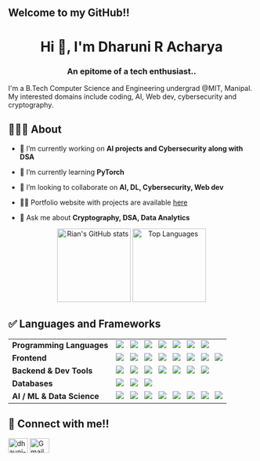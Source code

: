 ## Welcome to my GitHub!!
<h1 align="center">Hi 👋, I'm Dharuni R Acharya</h1>
<h3 align="center">An epitome of a tech enthusiast.. </h3>
I'm a B.Tech Computer Science and Engineering undergrad @MIT, Manipal. My interested domains include coding, AI, Web dev, cybersecurity and cryptography.

## 👩🏻‍💻 About
- 🔭 I’m currently working on **AI projects and Cybersecurity along with DSA**

- 🌱 I’m currently learning **PyTorch**

- 👯 I’m looking to collaborate on **AI, DL, Cybersecurity, Web dev**

- 👨‍💻 Portfolio website with projects are available [here](https://portfoliodra.netlify.app/)

- 💬 Ask me about **Cryptography, DSA, Data Analytics**

<p align="center">
  <img 
    src="https://github-readme-stats.vercel.app/api?username=DharuniRAcharya&show_icons=true&theme=tokyonight" 
    alt="Rian's GitHub stats" 
    height="150"
  />
  <img 
    src="https://github-readme-stats.vercel.app/api/top-langs/?username=DharuniRAcharya&layout=compact&theme=tokyonight" 
    alt="Top Languages" 
    height="150"
  />
</p>

## ✅ Languages and Frameworks

<table>
  <tr>
    <td><strong>Programming Languages</strong></td>
    <td>
      <img src="https://img.shields.io/badge/C-%2300599C.svg?style=flat-square&logo=c&logoColor=white" />
      &nbsp;
      <img src="https://img.shields.io/badge/C++-%2300599C.svg?style=flat-square&logo=c%2B%2B&logoColor=white" />
      &nbsp;
      <img src="https://img.shields.io/badge/Java-%23ED8B00.svg?style=flat-square&logo=openjdk&logoColor=white" />
      &nbsp;
      <img src="https://img.shields.io/badge/JavaScript-%23323330.svg?style=flat-square&logo=javascript&logoColor=%23F7DF1E" />
      &nbsp;
      <img src="https://img.shields.io/badge/Python-3670A0?style=flat-square&logo=python&logoColor=ffdd54" />
      &nbsp;
      <img src="https://img.shields.io/badge/Go-00ADD8?style=flat-square&logo=go&logoColor=white" />
      &nbsp;
      <img src="https://img.shields.io/badge/SQL-4479A1.svg?style=flat-square&logo=postgresql&logoColor=white"/>
    </td>
  </tr>

  <tr>
    <td><strong>Frontend</strong></td>
    <td>
      <img src="https://img.shields.io/badge/React-%2320232a.svg?style=flat-square&logo=react&logoColor=%2361DAFB" />
      &nbsp;
      <img src="https://img.shields.io/badge/Vite-%23646CFF.svg?style=flat-square&logo=vite&logoColor=white"/>
      &nbsp;
      <img src="https://img.shields.io/badge/Bootstrap-563D7C?style=flat-square&logo=bootstrap&logoColor=white" />
      &nbsp;
      <img src="https://img.shields.io/badge/Tailwind-38B2AC.svg?style=flat-square&logo=tailwind-css&logoColor=white" />
      &nbsp;
      <img src="https://img.shields.io/badge/CSS3-%231572B6.svg?style=flat-square&logo=css3&logoColor=white" />
      &nbsp;
      <img src="https://img.shields.io/badge/HTML5-E34F26?style=flat-square&logo=html5&logoColor=white" />
      &nbsp;
      <img src="https://img.shields.io/badge/Figma-F24E1E?style=flat-square&logo=figma&logoColor=white" />
      &nbsp;
      <img src="https://img.shields.io/badge/Photoshop-31A8FF?style=flat-square&logo=adobe-photoshop&logoColor=white" />
    </td>
  </tr>

  <tr>
    <td><strong>Backend & Dev Tools</strong></td>
    <td>
      <img src="https://img.shields.io/badge/Node.js-339933?style=flat-square&logo=node.js&logoColor=white" />
      &nbsp;
      <img src="https://img.shields.io/badge/Express.js-404D59?style=flat-square&logo=express&logoColor=white" />
      &nbsp;
      <img src="https://img.shields.io/badge/Flask-000000.svg?style=flat-square&logo=flask&logoColor=white"/>
      &nbsp;
      <img src="https://img.shields.io/badge/Git-F05032?style=flat-square&logo=git&logoColor=white" />
      &nbsp;
      <img src="https://img.shields.io/badge/Postman-FF6C37?style=flat-square&logo=postman&logoColor=white" />
      &nbsp;
      <img src="https://img.shields.io/badge/Vercel-000?style=flat-square&logo=vercel&logoColor=white"/>
      &nbsp;
      <img src="https://img.shields.io/badge/Linux-FCC624?style=flat-square&logo=linux&logoColor=black" />
    </td>
  </tr>

  <tr>
    <td><strong>Databases</strong></td>
    <td>
      <img src="https://img.shields.io/badge/MongoDB-4EA94B?style=flat-square&logo=mongodb&logoColor=white" />
      &nbsp;
      <img src="https://img.shields.io/badge/MySQL-4479A1?style=flat-square&logo=mysql&logoColor=white" />
      &nbsp;
      <img src="https://img.shields.io/badge/Oracle-F80000?style=flat-square&logo=oracle&logoColor=white" />
    </td>
  </tr>

  <tr>
    <td><strong>AI / ML & Data Science</strong></td>
    <td>
      <img src="https://img.shields.io/badge/Pandas-150458?style=flat-square&logo=pandas&logoColor=white" />
      &nbsp;
      <img src="https://img.shields.io/badge/Scikit--Learn-F7931E?style=flat-square&logo=scikitlearn&logoColor=white" />
      &nbsp;
      <img src="https://img.shields.io/badge/NumPy-013243?style=flat-square&logo=numpy&logoColor=white"/>
      &nbsp;
      <img src="https://img.shields.io/badge/Seaborn-3776AB?style=flat-square&logo=seaborn&logoColor=white" />
      &nbsp;
      <img src="https://img.shields.io/badge/Matplotlib-11557C?style=flat-square&logo=matplotlib&logoColor=white"/>
      &nbsp;
      <img src="https://img.shields.io/badge/OpenCV-5C3EE8?style=flat-square&logo=opencv&logoColor=white"/>
      &nbsp;
      <img src="https://img.shields.io/badge/PyTorch-EE4C2C?style=flat-square&logo=pytorch&logoColor=white"/>
      &nbsp;
      <img src="https://img.shields.io/badge/TensorFlow-FF6F00?style=flat-square&logo=tensorflow&logoColor=white" />
    </td>
  </tr>
</table>


## 🤝 Connect with me!!
<p align="left">
<a href="https://www.linkedin.com/in/dhauni-r-acharya-271701288" target="blank"><img align="center" src="https://raw.githubusercontent.com/rahuldkjain/github-profile-readme-generator/master/src/images/icons/Social/linked-in-alt.svg" alt="dhauni-r-acharya-271701288" height="30" width="40" padding="20"/></a>
<a href="mailto:contactdharuni@gmail.com">
<img align="center" alt="Gmail" height="30" width="40" padding="20" src="https://upload.wikimedia.org/wikipedia/commons/7/7e/Gmail_icon_%282020%29.svg" />
</a><br>
</p>
